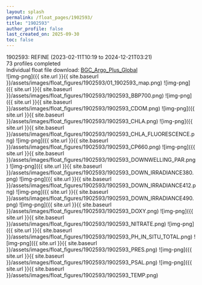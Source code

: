 ```yaml
---
layout: splash
permalink: /float_pages/1902593/
title: "1902593"
author_profile: false
last_created_on: 2025-09-30
toc: false
---
```

 
1902593: REFINE (2023-02-11T10:19 to 2024-12-21T03:21)\
73 profiles completed\
Individual float file download: [BGC_Argo_Plus_Global](https://ftp.soest.hawaii.edu/bgc_argo_plus/Individual_Floats/outliers_removed/1902593_Sprof_processed.nc)\
![img-png]({{ site.url }}{{ site.baseurl }}/assets/images/float_figures/1902593/01_1902593_map.png)
![img-png]({{ site.url }}{{ site.baseurl }}/assets/images/float_figures/1902593/1902593_BBP700.png)
![img-png]({{ site.url }}{{ site.baseurl }}/assets/images/float_figures/1902593/1902593_CDOM.png)
![img-png]({{ site.url }}{{ site.baseurl }}/assets/images/float_figures/1902593/1902593_CHLA.png)
![img-png]({{ site.url }}{{ site.baseurl }}/assets/images/float_figures/1902593/1902593_CHLA_FLUORESCENCE.png)
![img-png]({{ site.url }}{{ site.baseurl }}/assets/images/float_figures/1902593/1902593_CP660.png)
![img-png]({{ site.url }}{{ site.baseurl }}/assets/images/float_figures/1902593/1902593_DOWNWELLING_PAR.png)
![img-png]({{ site.url }}{{ site.baseurl }}/assets/images/float_figures/1902593/1902593_DOWN_IRRADIANCE380.png)
![img-png]({{ site.url }}{{ site.baseurl }}/assets/images/float_figures/1902593/1902593_DOWN_IRRADIANCE412.png)
![img-png]({{ site.url }}{{ site.baseurl }}/assets/images/float_figures/1902593/1902593_DOWN_IRRADIANCE490.png)
![img-png]({{ site.url }}{{ site.baseurl }}/assets/images/float_figures/1902593/1902593_DOXY.png)
![img-png]({{ site.url }}{{ site.baseurl }}/assets/images/float_figures/1902593/1902593_NITRATE.png)
![img-png]({{ site.url }}{{ site.baseurl }}/assets/images/float_figures/1902593/1902593_PH_IN_SITU_TOTAL.png)
![img-png]({{ site.url }}{{ site.baseurl }}/assets/images/float_figures/1902593/1902593_PRES.png)
![img-png]({{ site.url }}{{ site.baseurl }}/assets/images/float_figures/1902593/1902593_PSAL.png)
![img-png]({{ site.url }}{{ site.baseurl }}/assets/images/float_figures/1902593/1902593_TEMP.png)
